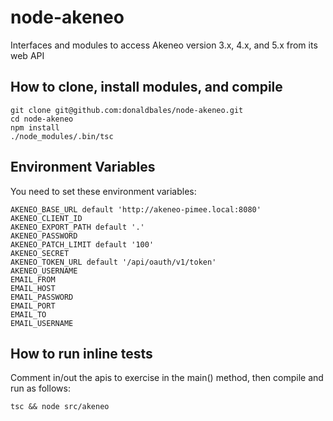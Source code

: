 # node-akeneo
Interfaces and modules to access Akeneo version 3.x, 4.x, and 5.x from its web API

## How to clone, install modules, and compile

```
git clone git@github.com:donaldbales/node-akeneo.git
cd node-akeneo
npm install
./node_modules/.bin/tsc
```

## Environment Variables

You need to set these environment variables:

```
AKENEO_BASE_URL default 'http://akeneo-pimee.local:8080'
AKENEO_CLIENT_ID
AKENEO_EXPORT_PATH default '.'
AKENEO_PASSWORD
AKENEO_PATCH_LIMIT default '100'
AKENEO_SECRET
AKENEO_TOKEN_URL default '/api/oauth/v1/token'
AKENEO_USERNAME
EMAIL_FROM
EMAIL_HOST
EMAIL_PASSWORD
EMAIL_PORT
EMAIL_TO
EMAIL_USERNAME
```

## How to run inline tests

Comment in/out the apis to exercise in the main() method, then compile and run as follows:

```
tsc && node src/akeneo
```